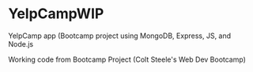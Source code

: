 # YelpCampWIP
YelpCamp app (Bootcamp project using MongoDB, Express, JS, and Node.js

Working code from Bootcamp Project (Colt Steele's Web Dev Bootcamp)

